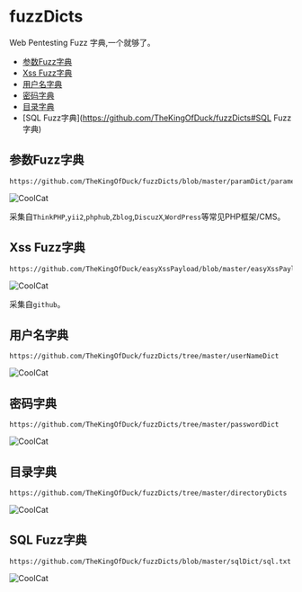 # fuzzDicts
Web Pentesting Fuzz 字典,一个就够了。

* [参数Fuzz字典](https://github.com/TheKingOfDuck/fuzzDicts#参数fuzz字典)
* [Xss Fuzz字典](https://github.com/TheKingOfDuck/fuzzDicts#xss-fuzz字典)
* [用户名字典](https://github.com/TheKingOfDuck/fuzzDicts#用户名字典)
* [密码字典](https://github.com/TheKingOfDuck/fuzzDicts#密码字典)
* [目录字典](https://github.com/TheKingOfDuck/fuzzDicts#目录字典)
* [SQL Fuzz字典](https://github.com/TheKingOfDuck/fuzzDicts#SQL Fuzz字典)

## 参数Fuzz字典

```
https://github.com/TheKingOfDuck/fuzzDicts/blob/master/paramDict/parameter.txt
```

![CoolCat](https://github.com/TheKingOfDuck/fuzzDicts/blob/master/images/parameter.jpg)



采集自`ThinkPHP`,`yii2`,`phphub`,`Zblog`,`DiscuzX`,`WordPress`等常见PHP框架/CMS。

## Xss Fuzz字典

```
https://github.com/TheKingOfDuck/easyXssPayload/blob/master/easyXssPayload.txt
```

![CoolCat](https://github.com/TheKingOfDuck/fuzzDicts/blob/master/images/xss.jpg)

采集自`github`。

## 用户名字典

```
https://github.com/TheKingOfDuck/fuzzDicts/tree/master/userNameDict
```

![CoolCat](https://github.com/TheKingOfDuck/fuzzDicts/blob/master/images/username.jpg)


## 密码字典

```
https://github.com/TheKingOfDuck/fuzzDicts/tree/master/passwordDict
```

![CoolCat](https://github.com/TheKingOfDuck/fuzzDicts/blob/master/images/password.jpg)

## 目录字典

```
https://github.com/TheKingOfDuck/fuzzDicts/tree/master/directoryDicts
```

![CoolCat](https://github.com/TheKingOfDuck/fuzzDicts/blob/master/images/directory.jpg)


## SQL Fuzz字典

```
https://github.com/TheKingOfDuck/fuzzDicts/blob/master/sqlDict/sql.txt
```

![CoolCat](https://github.com/TheKingOfDuck/fuzzDicts/blob/master/images/sql.jpg)
